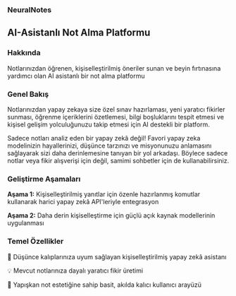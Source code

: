 ### NeuralNotes
## AI-Asistanlı Not Alma Platformu

### Hakkında
Notlarınızdan öğrenen, kişiselleştirilmiş öneriler sunan ve beyin fırtınasına yardımcı olan AI asistanlı bir not alma platformu

### Genel Bakış
Notlarınızdan yapay zekaya size özel sınav hazırlaması, yeni yaratıcı fikirler sunması, öğrenme içeriklerini özetlemesi, bilgi boşluklarını tespit etmesi ve kişisel gelişim yolculuğunuzu takip etmesi için AI destekli bir platform.

Sadece notları analiz eden bir yapay zekâ değil! Favori yapay zeka modelinizin hayallerinizi, düşünce tarzınızı ve misyonunuzu anlamasını sağlayarak sizi daha derinlemesine tanıyan bir yol arkadaşı. Böylece sadece notlar veya fikir alışverişi için değil, samimi sohbetler için de kullanabilirsiniz.

### Geliştirme Aşamaları
**Aşama 1:** Kişiselleştirilmiş yanıtlar için özenle hazırlanmış komutlar kullanarak harici yapay zekâ API'leriyle entegrasyon

**Aşama 2:** Daha derin kişiselleştirme için güçlü açık kaynak modellerinin uygulanması

### Temel Özellikler
🧠 Düşünce kalıplarınıza uyum sağlayan kişiselleştirilmiş yapay zekâ asistanı

💡 Mevcut notlarınıza dayalı yaratıcı fikir üretimi

🎯 Yapışkan not estetiğine sahip basit, akılda kalıcı kullanıcı arayüzü
